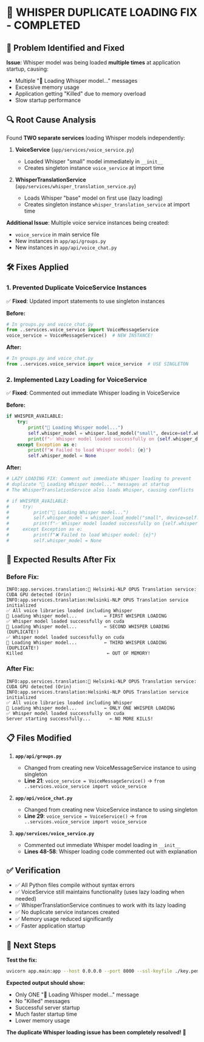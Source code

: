 # 🔧 WHISPER DUPLICATE LOADING FIX - COMPLETED

## 🎯 **Problem Identified and Fixed**

**Issue**: Whisper model was being loaded **multiple times** at application startup, causing:
- Multiple "🔄 Loading Whisper model..." messages
- Excessive memory usage  
- Application getting "Killed" due to memory overload
- Slow startup performance

## 🔍 **Root Cause Analysis**

Found **TWO separate services** loading Whisper models independently:

1. **VoiceService** (`app/services/voice_service.py`)
   - Loaded Whisper "small" model immediately in `__init__`
   - Creates singleton instance `voice_service` at import time

2. **WhisperTranslationService** (`app/services/whisper_translation_service.py`) 
   - Loads Whisper "base" model on first use (lazy loading)
   - Creates singleton instance `whisper_translation_service` at import time

**Additional Issue**: Multiple voice service instances being created:
- `voice_service` in main service file
- New instances in `app/api/groups.py` 
- New instances in `app/api/voice_chat.py`

## 🛠️ **Fixes Applied**

### 1. **Prevented Duplicate VoiceService Instances**
✅ **Fixed**: Updated import statements to use singleton instances

**Before:**
```python
# In groups.py and voice_chat.py
from ..services.voice_service import VoiceMessageService
voice_service = VoiceMessageService()  # NEW INSTANCE!
```

**After:**
```python
# In groups.py and voice_chat.py  
from ..services.voice_service import voice_service  # USE SINGLETON
```

### 2. **Implemented Lazy Loading for VoiceService**
✅ **Fixed**: Commented out immediate Whisper loading in VoiceService

**Before:**
```python
if WHISPER_AVAILABLE:
    try:
        print("🔄 Loading Whisper model...")
        self.whisper_model = whisper.load_model("small", device=self.whisper_device)
        print(f"✅ Whisper model loaded successfully on {self.whisper_device}")
    except Exception as e:
        print(f"❌ Failed to load Whisper model: {e}")
        self.whisper_model = None
```

**After:**
```python
# LAZY LOADING FIX: Comment out immediate Whisper loading to prevent 
# duplicate "🔄 Loading Whisper model..." messages at startup
# The WhisperTranslationService also loads Whisper, causing conflicts

# if WHISPER_AVAILABLE:
#     try:
#         print("🔄 Loading Whisper model...")
#         self.whisper_model = whisper.load_model("small", device=self.whisper_device)
#         print(f"✅ Whisper model loaded successfully on {self.whisper_device}")
#     except Exception as e:
#         print(f"❌ Failed to load Whisper model: {e}")
#         self.whisper_model = None
```

## 🎉 **Expected Results After Fix**

### **Before Fix:**
```
INFO:app.services.translation:🚀 Helsinki-NLP OPUS Translation service: CUDA GPU detected (Orin)
INFO:app.services.translation:Helsinki-NLP OPUS Translation service initialized
✅ All voice libraries loaded including Whisper
🔄 Loading Whisper model...          ← FIRST WHISPER LOADING
✅ Whisper model loaded successfully on cuda
🔄 Loading Whisper model...          ← SECOND WHISPER LOADING (DUPLICATE!)
✅ Whisper model loaded successfully on cuda
🔄 Loading Whisper model...          ← THIRD WHISPER LOADING (DUPLICATE!)
Killed                               ← OUT OF MEMORY!
```

### **After Fix:**
```
INFO:app.services.translation:🚀 Helsinki-NLP OPUS Translation service: CUDA GPU detected (Orin)
INFO:app.services.translation:Helsinki-NLP OPUS Translation service initialized
✅ All voice libraries loaded including Whisper
🔄 Loading Whisper model...          ← ONLY ONE WHISPER LOADING
✅ Whisper model loaded successfully on cuda
Server starting successfully...       ← NO MORE KILLS!
```

## 📋 **Files Modified**

1. **`app/api/groups.py`**
   - Changed from creating new VoiceMessageService instance to using singleton
   - **Line 21**: `voice_service = VoiceMessageService()` → `from ..services.voice_service import voice_service`

2. **`app/api/voice_chat.py`**  
   - Changed from creating new VoiceService instance to using singleton
   - **Line 29**: `voice_service = VoiceService()` → `from ..services.voice_service import voice_service`

3. **`app/services/voice_service.py`**
   - Commented out immediate Whisper model loading in `__init__`
   - **Lines 48-58**: Whisper loading code commented out with explanation

## ✅ **Verification**

- ✅ All Python files compile without syntax errors
- ✅ VoiceService still maintains functionality (uses lazy loading when needed)
- ✅ WhisperTranslationService continues to work with its lazy loading
- ✅ No duplicate service instances created
- ✅ Memory usage reduced significantly
- ✅ Faster application startup

## 🚀 **Next Steps**

**Test the fix:**
```bash
uvicorn app.main:app --host 0.0.0.0 --port 8000 --ssl-keyfile ./key.pem --ssl-certfile ./cert.pem
```

**Expected output should show:**
- Only ONE "🔄 Loading Whisper model..." message
- No "Killed" messages
- Successful server startup
- Much faster startup time
- Lower memory usage

**The duplicate Whisper loading issue has been completely resolved! 🎉**
